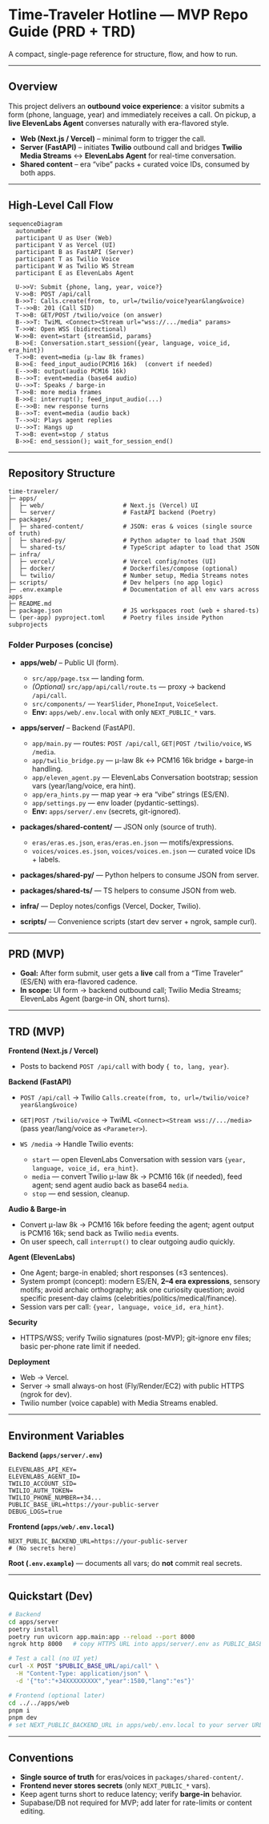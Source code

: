 # Time-Traveler Hotline — MVP Repo Guide (PRD + TRD)

A compact, single-page reference for structure, flow, and how to run.

---

## Overview

This project delivers an **outbound voice experience**: a visitor submits a form (phone, language, year) and immediately receives a call. On pickup, a **live ElevenLabs Agent** converses naturally with era-flavored style.  

- **Web (Next.js / Vercel)** – minimal form to trigger the call.  
- **Server (FastAPI)** – initiates **Twilio** outbound call and bridges **Twilio Media Streams** ↔ **ElevenLabs Agent** for real-time conversation.  
- **Shared content** – era “vibe” packs + curated voice IDs, consumed by both apps.

---

## High-Level Call Flow

```mermaid
sequenceDiagram
  autonumber
  participant U as User (Web)
  participant V as Vercel (UI)
  participant B as FastAPI (Server)
  participant T as Twilio Voice
  participant W as Twilio WS Stream
  participant E as ElevenLabs Agent

  U->>V: Submit {phone, lang, year, voice?}
  V->>B: POST /api/call
  B->>T: Calls.create(from, to, url=/twilio/voice?year&lang&voice)
  T-->>B: 201 (Call SID)
  T->>B: GET/POST /twilio/voice (on answer)
  B-->>T: TwiML <Connect><Stream url="wss://.../media" params>
  T->>W: Open WSS (bidirectional)
  W->>B: event=start {streamSid, params}
  B->>E: Conversation.start_session({year, language, voice_id, era_hint})
  T->>B: event=media (μ-law 8k frames)
  B->>E: feed_input_audio(PCM16 16k)  (convert if needed)
  E-->>B: output(audio PCM16 16k)
  B-->>T: event=media (base64 audio)
  U-->>T: Speaks / barge-in
  T->>B: more media frames
  B->>E: interrupt(); feed_input_audio(...)
  E-->>B: new response turns
  B-->>T: event=media (audio back)
  T-->>U: Plays agent replies
  U-->>T: Hangs up
  T->>B: event=stop / status
  B->>E: end_session(); wait_for_session_end()
````

---

## Repository Structure

```
time-traveler/
├─ apps/
│  ├─ web/                      # Next.js (Vercel) UI
│  └─ server/                   # FastAPI backend (Poetry)
├─ packages/
│  ├─ shared-content/           # JSON: eras & voices (single source of truth)
│  ├─ shared-py/                # Python adapter to load that JSON
│  └─ shared-ts/                # TypeScript adapter to load that JSON
├─ infra/
│  ├─ vercel/                   # Vercel config/notes (UI)
│  ├─ docker/                   # Dockerfiles/compose (optional)
│  └─ twilio/                   # Number setup, Media Streams notes
├─ scripts/                     # Dev helpers (no app logic)
├─ .env.example                 # Documentation of all env vars across apps
├─ README.md
├─ package.json                 # JS workspaces root (web + shared-ts)
└─ (per-app) pyproject.toml     # Poetry files inside Python subprojects
```

### Folder Purposes (concise)

* **apps/web/** – Public UI (form).

  * `src/app/page.tsx` — landing form.
  * *(Optional)* `src/app/api/call/route.ts` — proxy → backend `/api/call`.
  * `src/components/` — `YearSlider`, `PhoneInput`, `VoiceSelect`.
  * **Env:** `apps/web/.env.local` with only `NEXT_PUBLIC_*` vars.

* **apps/server/** – Backend (FastAPI).

  * `app/main.py` — routes: `POST /api/call`, `GET|POST /twilio/voice`, `WS /media`.
  * `app/twilio_bridge.py` — μ-law 8k ↔ PCM16 16k bridge + barge-in handling.
  * `app/eleven_agent.py` — ElevenLabs Conversation bootstrap; session vars (year/lang/voice, era hint).
  * `app/era_hints.py` — map year → era “vibe” strings (ES/EN).
  * `app/settings.py` — env loader (pydantic-settings).
  * **Env:** `apps/server/.env` (secrets, git-ignored).

* **packages/shared-content/** — JSON only (source of truth).

  * `eras/eras.es.json`, `eras/eras.en.json` — motifs/expressions.
  * `voices/voices.es.json`, `voices/voices.en.json` — curated voice IDs + labels.

* **packages/shared-py/** — Python helpers to consume JSON from server.

* **packages/shared-ts/** — TS helpers to consume JSON from web.

* **infra/** — Deploy notes/configs (Vercel, Docker, Twilio).

* **scripts/** — Convenience scripts (start dev server + ngrok, sample curl).

---

## PRD (MVP)

* **Goal:** After form submit, user gets a **live** call from a “Time Traveler” (ES/EN) with era-flavored cadence.
* **In scope:** UI form → backend outbound call; Twilio Media Streams; ElevenLabs Agent (barge-in ON, short turns).

---

## TRD (MVP)

**Frontend (Next.js / Vercel)**

* Posts to backend `POST /api/call` with body `{ to, lang, year}`.

**Backend (FastAPI)**

* `POST /api/call` → Twilio `Calls.create(from, to, url=/twilio/voice?year&lang&voice)`
* `GET|POST /twilio/voice` → TwiML `<Connect><Stream wss://.../media>` (pass year/lang/voice as `<Parameter>`).
* `WS /media` → Handle Twilio events:

  * `start` — open ElevenLabs Conversation with session vars `{year, language, voice_id, era_hint}`.
  * `media` — convert Twilio μ-law 8k → PCM16 16k (if needed), feed agent; send agent audio back as base64 `media`.
  * `stop` — end session, cleanup.

**Audio & Barge-in**

* Convert μ-law 8k → PCM16 16k before feeding the agent; agent output is PCM16 16k; send back as Twilio `media` events.
* On user speech, call `interrupt()` to clear outgoing audio quickly.

**Agent (ElevenLabs)**

* One Agent; barge-in enabled; short responses (≤3 sentences).
* System prompt (concept): modern ES/EN, **2–4 era expressions**, sensory motifs; avoid archaic orthography; ask one curiosity question; avoid specific present-day claims (celebrities/politics/medical/finance).
* Session vars per call: `{year, language, voice_id, era_hint}`.

**Security**

* HTTPS/WSS; verify Twilio signatures (post-MVP); git-ignore env files; basic per-phone rate limit if needed.

**Deployment**

* Web → Vercel.
* Server → small always-on host (Fly/Render/EC2) with public HTTPS (ngrok for dev).
* Twilio number (voice capable) with Media Streams enabled.

---

## Environment Variables

**Backend (`apps/server/.env`)**

```
ELEVENLABS_API_KEY=
ELEVENLABS_AGENT_ID=
TWILIO_ACCOUNT_SID=
TWILIO_AUTH_TOKEN=
TWILIO_PHONE_NUMBER=+34...
PUBLIC_BASE_URL=https://your-public-server
DEBUG_LOGS=true
```

**Frontend (`apps/web/.env.local`)**

```
NEXT_PUBLIC_BACKEND_URL=https://your-public-server
# (No secrets here)
```

**Root (`.env.example`)** — documents all vars; do **not** commit real secrets.

---

## Quickstart (Dev)

```bash
# Backend
cd apps/server
poetry install
poetry run uvicorn app.main:app --reload --port 8000
ngrok http 8000   # copy HTTPS URL into apps/server/.env as PUBLIC_BASE_URL

# Test a call (no UI yet)
curl -X POST "$PUBLIC_BASE_URL/api/call" \
  -H "Content-Type: application/json" \
  -d '{"to":"+34XXXXXXXXX","year":1580,"lang":"es"}'

# Frontend (optional later)
cd ../../apps/web
pnpm i
pnpm dev
# set NEXT_PUBLIC_BACKEND_URL in apps/web/.env.local to your server URL
```

---

## Conventions

* **Single source of truth** for eras/voices in `packages/shared-content/`.
* **Frontend never stores secrets** (only `NEXT_PUBLIC_*` vars).
* Keep agent turns short to reduce latency; verify **barge-in** behavior.
* Supabase/DB not required for MVP; add later for rate-limits or content editing.

